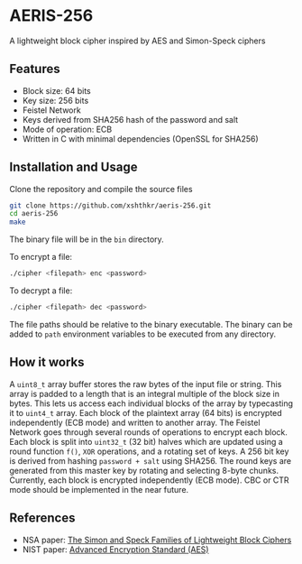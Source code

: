 
# AERIS-256

A lightweight block cipher inspired by AES and Simon-Speck ciphers

## Features

- Block size: 64 bits
- Key size: 256 bits
- Feistel Network
- Keys derived from SHA256 hash of the password and salt
- Mode of operation: ECB 
- Written in C with minimal dependencies (OpenSSL for SHA256)

## Installation and Usage

Clone the repository and compile the source files

```bash
git clone https://github.com/xshthkr/aeris-256.git
cd aeris-256
make
```

The binary file will be in the `bin` directory.

To encrypt a file:

```bash
./cipher <filepath> enc <password>
```

To decrypt a file:

```bash
./cipher <filepath> dec <password>
```

The file paths should be relative to the binary executable. The binary can be added to `path` environment variables to be executed from any directory.

## How it works

A `uint8_t` array buffer stores the raw bytes of the input file or string. This array is padded to a length that is an integral multiple of the block size in bytes. This lets us access each individual blocks of the array by typecasting it to `uint4_t` array. Each block of the plaintext array (64 bits) is encrypted independently (ECB mode) and written to another array. The Feistel Network goes through several rounds of operations to encrypt each block. Each block is split into `uint32_t` (32 bit) halves which are updated using a round function `f()`, `XOR` operations, and a rotating set of keys. A 256 bit key is derived from hashing `password + salt` using SHA256. The round keys are generated from this master key by rotating and selecting 8-byte chunks. Currently, each block is encrypted independently (ECB mode). CBC or CTR mode should be implemented in the near future.

## References

- NSA paper: [The Simon and Speck Families of Lightweight Block Ciphers](https://eprint.iacr.org/2013/404.pdf)
- NIST paper: [Advanced Encryption Standard (AES)](https://nvlpubs.nist.gov/nistpubs/FIPS/NIST.FIPS.197-upd1.pdf)
